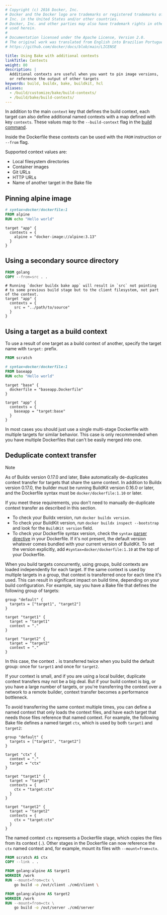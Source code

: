 ```yaml
---
# Copyright (c) 2016 Docker, Inc.
# Docker and the Docker logo are trademarks or registered trademarks of Docker,
# Inc. in the United States and/or other countries.
# Docker, Inc. and other parties may also have trademark rights in other terms
# used herein.
#
# Documentation licensed under the Apache License, Version 2.0.
# The original work was translated from English into Brazilian Portuguese.
# https://github.com/docker/docs/blob/main/LICENSE

title: Using Bake with additional contexts
linkTitle: Contexts
weight: 80
description: |
  Additional contexts are useful when you want to pin image versions,
  or reference the output of other targets
keywords: build, buildx, bake, buildkit, hcl
aliases:
  - /build/customize/bake/build-contexts/
  - /build/bake/build-contexts/
---
```

In addition to the main `context` key that defines the build context, each
target can also define additional named contexts with a map defined with key
`contexts`. These values map to the `--build-context` flag in the [build
command](/reference/cli/docker/buildx/build.md#build-context).

Inside the Dockerfile these contexts can be used with the `FROM` instruction or
`--from` flag.

Supported context values are:

- Local filesystem directories
- Container images
- Git URLs
- HTTP URLs
- Name of another target in the Bake file

## Pinning alpine image

```dockerfile {title=Dockerfile}
# syntax=docker/dockerfile:1
FROM alpine
RUN echo "Hello world"
```

```hcl {title=docker-bake.hcl}
target "app" {
  contexts = {
    alpine = "docker-image://alpine:3.13"
  }
}
```

## Using a secondary source directory

```dockerfile {title=Dockerfile}
FROM golang
COPY --from=src . .
```

```hcl {title=docker-bake.hcl}
# Running `docker buildx bake app` will result in `src` not pointing
# to some previous build stage but to the client filesystem, not part of the context.
target "app" {
  contexts = {
    src = "../path/to/source"
  }
}
```

## Using a target as a build context

To use a result of one target as a build context of another, specify the target
name with `target:` prefix.

```dockerfile {title=baseapp.Dockerfile}
FROM scratch
```
```dockerfile {title=Dockerfile}
# syntax=docker/dockerfile:1
FROM baseapp
RUN echo "Hello world"
```

```hcl {title=docker-bake.hcl}
target "base" {
  dockerfile = "baseapp.Dockerfile"
}

target "app" {
  contexts = {
    baseapp = "target:base"
  }
}
```

In most cases you should just use a single multi-stage Dockerfile with multiple
targets for similar behavior. This case is only recommended when you have
multiple Dockerfiles that can't be easily merged into one.

## Deduplicate context transfer

> [!NOTE]
>
> As of Buildx version 0.17.0 and later, Bake automatically de-duplicates
> context transfer for targets that share the same context. In addition to
> Buildx version 0.17.0, the builder must be running BuildKit version 0.16.0 or
> later, and the Dockerfile syntax must be `docker/dockerfile:1.10` or later.
>
> If you meet these requirements, you don't need to manually de-duplicate
> context transfer as described in this section.
>
> - To check your Buildx version, run `docker buildx version`.
> - To check your BuildKit version, run `docker buildx inspect --bootstrap` and
>   look for the `BuildKit version` field.
> - To check your Dockerfile syntax version, check the `syntax`
>   [parser directive](/reference/dockerfile.md#syntax) in your Dockerfile. If
>   it's not present, the default version whatever comes bundled with your
>   current version of BuildKit. To set the version explicitly, add
>   `#syntax=docker/dockerfile:1.10` at the top of your Dockerfile.

When you build targets concurrently, using groups, build contexts are loaded
independently for each target. If the same context is used by multiple targets
in a group, that context is transferred once for each time it's used. This can
result in significant impact on build time, depending on your build
configuration. For example, say you have a Bake file that defines the following
group of targets:

```hcl {title=docker-bake.hcl}
group "default" {
  targets = ["target1", "target2"]
}

target "target1" {
  target = "target1"
  context = "."
}

target "target2" {
  target = "target2"
  context = "."
}
```

In this case, the context `.` is transferred twice when you build the default
group: once for `target1` and once for `target2`.

If your context is small, and if you are using a local builder, duplicate
context transfers may not be a big deal. But if your build context is big, or
you have a large number of targets, or you're transferring the context over a
network to a remote builder, context transfer becomes a performance bottleneck.

To avoid transferring the same context multiple times, you can define a named
context that only loads the context files, and have each target that needs
those files reference that named context. For example, the following Bake file
defines a named target `ctx`, which is used by both `target1` and `target2`:

```hcl {title=docker-bake.hcl}
group "default" {
  targets = ["target1", "target2"]
}

target "ctx" {
  context = "."
  target = "ctx"
}

target "target1" {
  target = "target1"
  contexts = {
    ctx = "target:ctx"
  }
}

target "target2" {
  target = "target2"
  contexts = {
    ctx = "target:ctx"
  }
}
```

The named context `ctx` represents a Dockerfile stage, which copies the files
from its context (`.`). Other stages in the Dockerfile can now reference the
`ctx` named context and, for example, mount its files with `--mount=from=ctx`.

```dockerfile {title=Dockerfile}
FROM scratch AS ctx
COPY --link . .

FROM golang:alpine AS target1
WORKDIR /work
RUN --mount=from=ctx \
    go build -o /out/client ./cmd/client \

FROM golang:alpine AS target2
WORKDIR /work
RUN --mount=from=ctx \
    go build -o /out/server ./cmd/server
```
